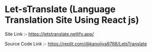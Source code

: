 # Let-sTranslate (Language Translation Site Using React js)

Site Link :- https://letstranslate.netlify.app/

Source Code Link :- https://replit.com/@kanojiya9768/LetsTranslate
